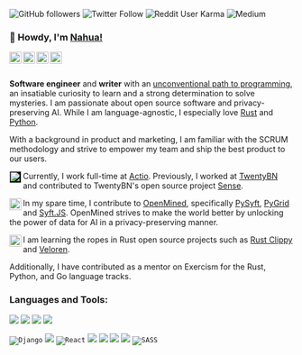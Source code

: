 ![GitHub followers](https://img.shields.io/github/followers/nahuakang?logo=github&style=for-the-badge)
![Twitter Follow](https://img.shields.io/twitter/follow/nahuakang?color=%231DA1F2&logo=Twitter&logoColor=%231DA1F2&style=for-the-badge)
![Reddit User Karma](https://img.shields.io/reddit/user-karma/combined/nahuak?logo=reddit&style=for-the-badge)
![Medium](https://img.shields.io/badge/medium-%2312100E.svg?&style=for-the-badge&logo=medium&logoColor=white)

### 👋 Howdy, I'm [Nahua!](https://www.nahua.dev/)

<a href="https://twitter.com/nahuakang">
  <img align="left" alt="Nahua's Twitter" width="21px" src="https://cdn.jsdelivr.net/npm/simple-icons@v3/icons/twitter.svg"/>
</a>
<a href="https://www.linkedin.com/in/nahuakang/">
  <img align="left" alt="Nahua's LinkedIn" width="21px" src="https://unpkg.com/simple-icons@v3/icons/linkedin.svg"/>
</a>
<a href="https://www.nahua.dev/">
  <img align="left" alt="Nahua's Personal Blog" width="21px" src="https://cdn.jsdelivr.net/npm/simple-icons@v3/icons/hugo.svg"/>
</a>
<a href="https://medium.com/@nahua">
  <img align="left" alt="Nahua's Medium" width="21px" src="https://cdn.jsdelivr.net/npm/simple-icons@v3/icons/medium.svg"/>
</a>

<br />
<br />

**Software engineer** and **writer** with an [unconventional path to programming](https://www.nahua.dev/posts/my-path-to-programming/), an insatiable curiosity to learn and a strong determination to solve mysteries. I am passionate about open source software and privacy-preserving AI. While I am language-agnostic, I especially love [Rust](https://www.rust-lang.org/) and [Python](https://www.python.org/).

With a background in product and marketing, I am familiar with the SCRUM methodology and strive to empower my team and ship the best product to our users.

<img align="left" alt="Actio" width="21px" src="https://user-images.githubusercontent.com/18533347/117645397-d3af0d00-b18a-11eb-80d3-90547f6e209c.png" style="background-color:black;"/> Currently, I work full-time at [Actio](https://www.actio.com/en/). Previously, I worked at [TwentyBN](https://20bn.com/) and contributed to TwentyBN's open source project [Sense](https://github.com/TwentyBN/sense).

<img align="left" alt="OpenMined" width="21px" src="https://raw.githubusercontent.com/nahuakang/nahuakang/master/assets/openmined.svg"/> In my spare time, I contribute to [OpenMined](https://www.openmined.org/), specifically [PySyft](https://github.com/OpenMined/PySyft), [PyGrid](https://github.com/OpenMined/PyGrid) and [Syft.JS](https://github.com/OpenMined/syft.js). OpenMined strives to make the world better by unlocking the power of data for AI in a privacy-preserving manner.

<img align="left" alt="OpenMined" width="21px" src="https://raw.githubusercontent.com/nahuakang/nahuakang/master/assets/rust.svg"/> I am learning the ropes in Rust open source projects such as [Rust Clippy](https://github.com/rust-lang/rust-clippy) and [Veloren](https://gitlab.com/veloren/veloren).

Additionally, I have contributed as a mentor on Exercism for the Rust, Python, and Go language tracks.

### Languages and Tools:
<!-- https://github.com/Ileriayo/markdown-badges -->

<code><img src="https://img.shields.io/badge/rust-%23000000.svg?&style=for-the-badge&logo=rust&logoColor=white"/></code>
<code><img src="https://img.shields.io/badge/python%20-%2314354C.svg?&style=for-the-badge&logo=python&logoColor=white"></code>
<code><img src="https://img.shields.io/badge/go-%2300ADD8.svg?style=for-the-badge&logo=go&logoColor=white"></code>
<code><img src="https://img.shields.io/badge/javascript%20-%23323330.svg?&style=for-the-badge&logo=javascript&logoColor=%23F7DF1E"></code>

<code><img alt="Django" src="https://img.shields.io/badge/django%20-%23092E20.svg?&style=for-the-badge&logo=django&logoColor=white"/></code>
<code><img src="https://img.shields.io/badge/FastAPI-005571?style=for-the-badge&logo=fastapi"></code>
<code><img alt="React" src="https://img.shields.io/badge/react%20-%2320232a.svg?&style=for-the-badge&logo=react&logoColor=%2361DAFB"/></code>
<code><img src="https://img.shields.io/badge/git%20-%23F05033.svg?&style=for-the-badge&logo=git&logoColor=white"/></code>
<code><img src="https://img.shields.io/badge/docker%20-%230db7ed.svg?&style=for-the-badge&logo=docker&logoColor=white"/></code>
<code><img src ="https://img.shields.io/badge/postgres-%23316192.svg?&style=for-the-badge&logo=postgresql&logoColor=white"/></code>
<code><img src ="https://img.shields.io/badge/sqlite-%2307405e.svg?&style=for-the-badge&logo=sqlite&logoColor=white"/></code>
<code><img alt="SASS" src="https://img.shields.io/badge/SASS%20-hotpink.svg?&style=for-the-badge&logo=SASS&logoColor=white"/></code>
